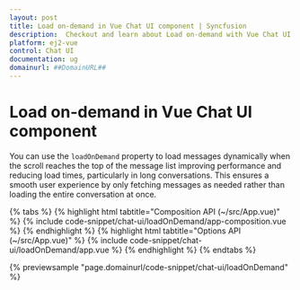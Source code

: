```yaml
---
layout: post
title: Load on-demand in Vue Chat UI component | Syncfusion
description:  Checkout and learn about Load on-demand with Vue Chat UI component of Syncfusion Essential JS 2 and more details.
platform: ej2-vue
control: Chat UI
documentation: ug
domainurl: ##DomainURL##
---
```


# Load on-demand in Vue Chat UI component

You can use the `loadOnDemand` property to load messages dynamically when the scroll reaches the top of the message list improving performance and reducing load times, particularly in long conversations. This ensures a smooth user experience by only fetching messages as needed rather than loading the entire conversation at once.

{% tabs %}
{% highlight html tabtitle="Composition API (~/src/App.vue)" %}
{% include code-snippet/chat-ui/loadOnDemand/app-composition.vue %}
{% endhighlight %}
{% highlight html tabtitle="Options API (~/src/App.vue)" %}
{% include code-snippet/chat-ui/loadOnDemand/app.vue %}
{% endhighlight %}
{% endtabs %}
  
{% previewsample "page.domainurl/code-snippet/chat-ui/loadOnDemand" %}
